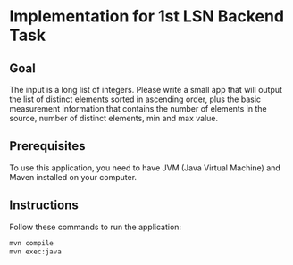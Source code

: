 # Implementation for 1st LSN Backend Task

## Goal
The input is a long list of integers. Please write a small app that will output the list of distinct elements sorted in ascending order, plus the basic measurement information that contains the number of elements in the source, number of distinct elements, min and max value.

## Prerequisites
To use this application, you need to have JVM (Java Virtual Machine) and Maven installed on your computer.

## Instructions
Follow these commands to run the application:

```bash
mvn compile
mvn exec:java
